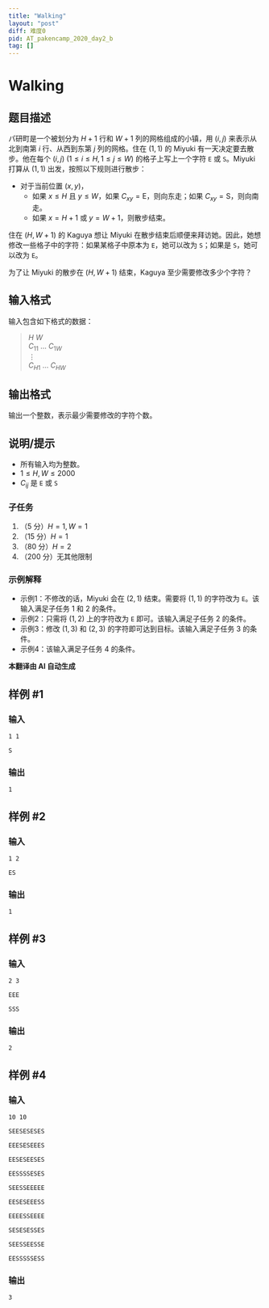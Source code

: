 ```yaml
---
title: "Walking"
layout: "post"
diff: 难度0
pid: AT_pakencamp_2020_day2_b
tag: []
---
```


# Walking

## 题目描述

パ研町是一个被划分为 $H+1$ 行和 $W+1$ 列的网格组成的小镇，用 $(i, j)$ 来表示从北到南第 $i$ 行、从西到东第 $j$ 列的网格。住在 $(1, 1)$ 的 Miyuki 有一天决定要去散步。他在每个 $(i, j)\ (1 \leq i \leq H, 1 \leq j \leq W)$ 的格子上写上一个字符 `E` 或 `S`。Miyuki 打算从 $(1, 1)$ 出发，按照以下规则进行散步：

- 对于当前位置 $(x, y)$，
  - 如果 $x \leq H$ 且 $y \leq W$，如果 $C_{xy} = \text{E}$，则向东走；如果 $C_{xy} = \text{S}$，则向南走。
  - 如果 $x = H + 1$ 或 $y = W + 1$，则散步结束。

住在 $(H, W + 1)$ 的 Kaguya 想让 Miyuki 在散步结束后顺便来拜访她。因此，她想修改一些格子中的字符：如果某格子中原本为 `E`，她可以改为 `S`；如果是 `S`，她可以改为 `E`。

为了让 Miyuki 的散步在 $(H, W + 1)$ 结束，Kaguya 至少需要修改多少个字符？

## 输入格式

输入包含如下格式的数据：

> $H\ W$  
> $C_{11}\ \ldots\ C_{1W}$  
> $\vdots$  
> $C_{H1}\ \ldots\ C_{HW}$

## 输出格式

输出一个整数，表示最少需要修改的字符个数。

## 说明/提示

- 所有输入均为整数。
- $1 \leq H, W \leq 2000$
- $C_{ij}$ 是 `E` 或 `S`

### 子任务

1. （5 分）$H=1, W=1$
2. （15 分）$H=1$
3. （80 分）$H=2$
4. （200 分）无其他限制

### 示例解释

- 示例1：不修改的话，Miyuki 会在 $(2, 1)$ 结束。需要将 $(1, 1)$ 的字符改为 `E`。该输入满足子任务 1 和 2 的条件。
- 示例2：只需将 $(1, 2)$ 上的字符改为 `E` 即可。该输入满足子任务 2 的条件。
- 示例3：修改 $(1, 3)$ 和 $(2, 3)$ 的字符即可达到目标。该输入满足子任务 3 的条件。
- 示例4：该输入满足子任务 4 的条件。

 **本翻译由 AI 自动生成**

## 样例 #1

### 输入

```
1 1
S
```

### 输出

```
1
```

## 样例 #2

### 输入

```
1 2
ES
```

### 输出

```
1
```

## 样例 #3

### 输入

```
2 3
EEE
SSS
```

### 输出

```
2
```

## 样例 #4

### 输入

```
10 10
SEESESESES
EEESESEEES
EESESEESES
EESSSSESES
SEESSEEEEE
EESESEEESS
EEEESSEEEE
SESESESSES
SEESSEESSE
EESSSSSESS
```

### 输出

```
3
```

